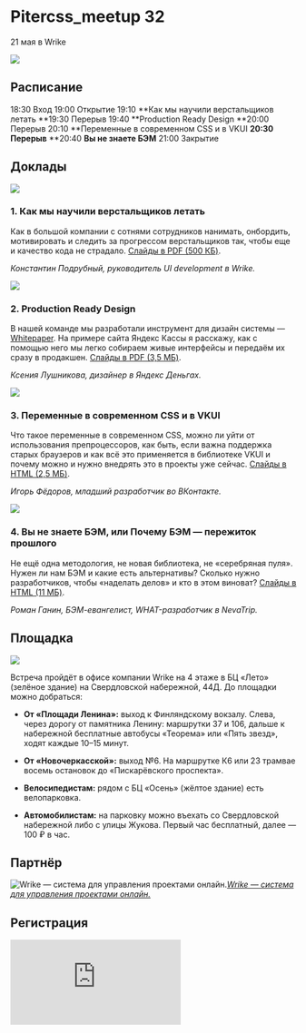 
# Pitercss_meetup 32

21 мая в Wrike

![](https://cdn-images-1.medium.com/max/2400/1*NR_2tfgpfQewRoi1408pCw.png)

## Расписание

18:30 Вход
19:00 Открытие
19:10 **Как мы научили верстальщиков летать
**19:30 Перерыв
19:40 **Production Ready Design
**20:00 Перерыв
20:10 **Переменные в современном CSS и в VKUI
**20:30 Перерыв**
**20:40 **Вы не знаете БЭМ**
21:00 Закрытие

## Доклады

![](https://cdn-images-1.medium.com/max/2400/1*X3XhBkK6hooKQ39Y4K-ZwQ.png)

### 1. Как мы научили верстальщиков летать

Как в большой компании с сотнями сотрудников нанимать, онбордить, мотивировать и следить за прогрессом верстальщиков так, чтобы еще и качество кода не страдало. [Слайды в PDF (500 КБ)](https://pitercss.ru/32/pres/developers-fly.pdf).

*Константин Подрубный, руководитель UI development в Wrike.*

![](https://cdn-images-1.medium.com/max/2400/1*xlTgTmg2xNfEkal-3JrlsA.png)

### 2. Production Ready Design

В нашей команде мы разработали инструмент для дизайн системы — [Whitepaper](http://whitepaper.tools/). На примере сайта Яндекс Кассы я расскажу, как с помощью него мы легко собираем живые интерфейсы и передаём их сразу в продакшен. [Слайды в PDF (3,5 МБ)](https://pitercss.ru/32/pres/production-ready.pdf).

*Ксения Лушникова, дизайнер в Яндекс Деньгах.*

![](https://cdn-images-1.medium.com/max/2400/1*hQGF1rETriPD3CSYx1SLyA.png)

### 3. Переменные в современном CSS и в VKUI

Что такое переменные в современном CSS, можно ли уйти от использования препроцессоров, как быть, если важна поддержка старых браузеров и как всё это применяется в библиотеке VKUI и почему можно и нужно внедрять это в проекты уже сейчас. [Слайды в HTML (2,5 МБ)](https://pitercss.ru/32/pres/custom-props/).

*Игорь Фёдоров, младший разработчик во ВКонтакте.*

![](https://cdn-images-1.medium.com/max/2400/1*SmdF31BXMr-Njjisyd87SA.png)

### 4. Вы не знаете БЭМ, или Почему БЭМ — пережиток прошлого

Не ещё одна методология, не новая библиотека, не «серебряная пуля». Нужен ли нам БЭМ и какие есть альтернативы? Сколько нужно разработчиков, чтобы «наделать делов» и кто в этом виноват? [Слайды в HTML (11 МБ)](https://pitercss.ru/32/pres/you-dont-know-bem/).

*Роман Ганин, БЭМ-евангелист, WHAT-разработчик в NevaTrip.*

## Площадка

![](https://cdn-images-1.medium.com/max/2492/1*Lwp-Jm231o_-h12hQWB8TQ.png)

Встреча пройдёт в офисе ко​мпании Wrike на 4 этаже в БЦ «Лето» (зелёное здание) на Свердловской набережной, 44Д. До площадки можно добраться:

* **От «Площади Ленина»:** выход к Финляндскому вокзалу. Слева, через дорогу от памятника Ленину: маршрутки 37 и 106, дальше к набережной бесплатные автобусы «Теорема» или «Пять звезд», ходят каждые 10–15 минут.

* **От «Новочеркасской»:** выход №6. На маршрутке К6 или 23 трамвае восемь остановок до «Пискарёвского проспекта».

* **Велосипедистам:** рядом с БЦ «Осень» (жёлтое здание) есть велопарковка.

* **Автомобилистам:** на парковку можно въехать со Свердловской набережной либо с улицы Жукова. Первый час бесплатный, далее — 100 ₽ в час.

## Партнёр

![[Wrike — система для управления проектами онлайн.](https://www.wrike.com/ru/)](https://cdn-images-1.medium.com/max/2048/1*b9j3fBaKECgtuAaUDSvReA.png)*[Wrike — система для управления проектами онлайн.](https://www.wrike.com/ru/)*

## Регистрация

<iframe src="https://medium.com/media/83cdadc9433b222cafc79683ce8e2453" frameborder=0></iframe>
